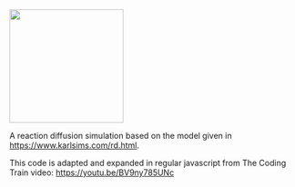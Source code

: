 <img src="https://github.com/user-attachments/assets/dd404f55-d3c4-4da0-89b9-aa1f1585483e" width="200px">

A reaction diffusion simulation based on the model given in https://www.karlsims.com/rd.html.

This code is adapted and expanded in regular javascript from The Coding Train video: https://youtu.be/BV9ny785UNc
